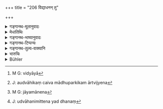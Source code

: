 +++
title = "206 विद्याधनन् तु"

+++

<details><summary>गङ्गानथ-मूलानुवादः</summary>

The gains of learning shall be the sole property of the man by whom they have been acquired; as also friendly presents, marriage.—presents, and presents received in connection with the ‘honey—mixture.’—(206)
</details>

<details><summary>मेधातिथिः</summary>

**विद्यया**[^५३९] अध्यापनादिना शिल्पकौशलेन वा, तथा मित्रात्, अर्जितम् । **औद्वाहिकं** सान्तानिकतया लब्धं **चैव** । **माधुपर्किकम्** आर्त्विज्येन[^५४०] । यद्य् अप्य् एतद् अपि विद्याधनं भवति तथापि याजनेन[^५४१] निमित्तेनोपादीयमानत्वाद् भेदेन व्यपदिश्यते । श्वशुरगृहलब्धम् **औद्वाहिकम्** अपरे, उद्वाहनिमित्तेन यतस् तल्[^५४२] लब्यते ॥ ९.२०६ ॥


[^५४२]:
     J: udvāhanimittena yad dhanaṃ


[^५४१]:
     M G: jāyamānena


[^५४०]:
     J: audvāhikaṃ caiva mādhuparkikam ārtvijyena


[^५३९]:
     M G: vidyāyā
</details>

<details><summary>गङ्गानथ-भाष्यानुवादः</summary>

‘*Learning*’—teaching, *etc*., as also proficiency in an art.

‘*Friendly presents*’—Presents received from friends.

‘*Marriage—presents*’—in the shape of dowry and the like.

‘*In connection with the honey-mixture*’—*i.e*., in consideration of priestly functions. Though this also is a ‘gain of learning,’ yet it has been mentioned separately, because it is obtained by means of the special kind of work of officiating at sacrifices.

‘*Marriage*—*presents*’—stand for all that is received from the father-in-law’s house. Others explain it to mean any presents that are made to one in connection with his marriage.—(206)
</details>

<details><summary>गङ्गानथ-टिप्पन्यः</summary>

“Instances in which land was given as *Vidyādhana* occur in the
inscriptions, see, *e.g*. Indian Antiquary XII, p. 195b, l. 6.”—Buhler.

‘*Audvāhikam*’—Nandana is misrepresented by Buhler; he says nothing
about ‘*strīdhana*’ here.—‘What is received at one’s marriage from the
bride’s relatives’ (Medhātithi and Nārāyaṇa),—or ‘from anybody’
(Medhātithi, ‘others’).

‘*Mādhuparkikam*’.—‘Fee given for a sacrificial per formance’
(Medhātithi);—‘any present, *e.g*., a silver vase, received along with
the Honey-mixture’ (Kullūka, Nārāyaṇa).

This verse is quoted in *Vivādaratnākara* (p. 499), which adds the
following notes:—‘*Vidyādhana*’ and ‘*audvāhika*’ are going to be
described later on,—‘*Maitra*’ is what isobtained from a
friend,—‘*Mādhuparkikam*’ is what is obtained as a mark of respect at
the time of the offering of the Honey-mixture,—‘*tasyaiva bhavet*’
should be impartible;—in *Dāyakramasaṅgraha* (p. 35);—and in
*Vyavahāra-Bālambhaṭṭī* (p. 476).

It is quoted in *Vyavahāramayūkha* (p. 55);—in *Aparārka* (p. 724), to
the effect that what one has acquired entirely by his learning he shall
not give to his co-sharers;—in *Vivādacintāmaṇi* (Calcutta, p. 135),
which explains ‘*maitram*’ as ‘what has been obtained as a friendly
present’;—and ‘*Mādhuparkikam*’ as the *arhaṇā* offerings received at
the time of *Madhuparka-offering*;—and by Jīmūtavāhana (*Dāyabhāga*, pp.
168 and 179).
</details>

<details><summary>गङ्गानथ-तुल्य-वाक्यानि</summary>

**(verses 9.204-208)  
**

See Comparative notes for [Verse
9.204].
</details>

<details><summary>भारुचिः</summary>

**औद्वाहिक**ग्रहणेन सर्वं श्वशुरगृहाल् लब्धं गृह्यते ॥ ९.२०६ ॥
</details>

<details><summary>Bühler</summary>

206	Property (acquired) by learning belongs solely to him to whom (it was given), likewise the gift of a friend, a present received on marriage or with the honey-mixture.
</details>
